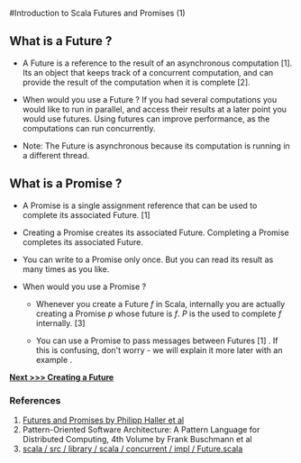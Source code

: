 
#Introduction to Scala Futures and Promises (1)


## What is a Future ?

* A Future is a reference to the result of an asynchronous computation [1]. Its an object that keeps track of a concurrent computation, and can provide the result of the computation when it is complete [2].

* When would you use a Future ? If you had several computations you would like to run in parallel, and access their results  at a later point you would use futures. Using futures can improve performance, as the computations can run concurrently.

* Note: The Future is asynchronous because its computation is running in a different thread.


## What is a Promise ?

* A Promise is a single assignment reference that can be used to complete its associated Future. [1]

* Creating a Promise creates its associated Future. Completing a Promise completes its associated Future.

* You can write to a Promise only once. But you can read its result as many times as you like.

* When would you use a Promise ?

   * Whenever you create a Future *f* in Scala, internally you are actually creating a Promise *p* whose future is *f*. *P* is the used to complete *f* internally. [3]

   * You can use a Promise to pass messages between Futures [1] . If this is confusing, don't worry - we will explain it more later with an example .


**[Next >>> Creating a Future](https://github.com/ikenna/scalafutures/blob/master/docs/2_Creating_Futures.md)**


### References

1.  [Futures and Promises by Philipp Haller et al](http://docs.scala-lang.org/overviews/core/futures.html)
2.  Pattern-Oriented Software Architecture: A Pattern Language for Distributed Computing, 4th Volume by  Frank Buschmann  et al
3.  [ scala / src / library / scala / concurrent / impl / Future.scala ](https://github.com/scala/scala/blob/master/src/library/scala/concurrent/impl/Future.scala)